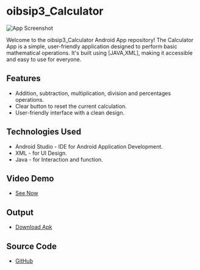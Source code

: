 # oibsip3_Calculator

![App Screenshot](https://nilsn1.github.io/oibsip3_Calculator/app/src/main/res/drawable/logo.png)

Welcome to the oibsip3_Calculator Android App repository! The Calculator App is a simple, user-friendly application designed to perform basic mathematical operations. It's built using [JAVA,XML], making it accessible and easy to use for everyone.


## Features

- Addition, subtraction, multiplication, division and percentages operations.
- Clear button to reset the current calculation.
- User-friendly interface with a clean design.

## Technologies Used

- Android Studio - IDE for Android Application Development.
- XML - for UI Design.
- Java - for Interaction and function.

## Video Demo

- [See Now]()

## Output

- [Download Apk](https://drive.google.com/file/d/1112pdKlt-iDut5tL-RBxBGgEElmRpZpA/view?usp=drivesdk)

## Source Code

- [GitHub](https://github.com/Nilsn1/oibsip3_Calculator)

